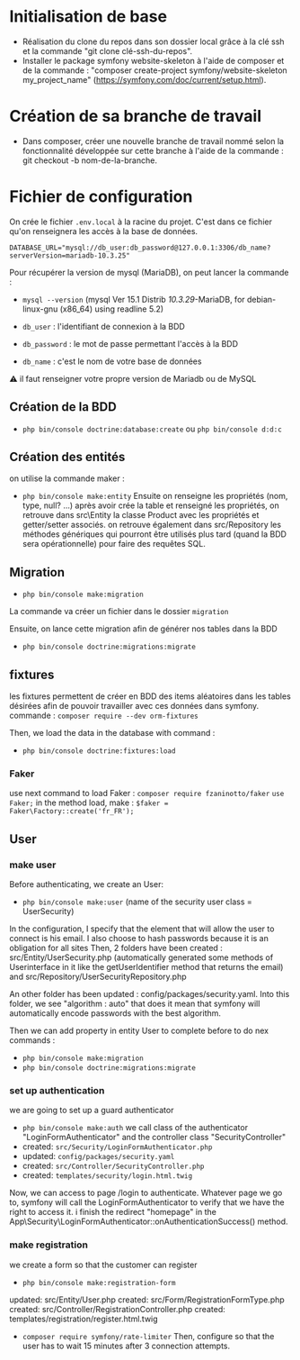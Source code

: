 # Initialisation de base

- Réalisation du clone du repos dans son dossier local grâce à la clé ssh et la commande "git clone clé-ssh-du-repos".
- Installer le package symfony website-skeleton à l'aide de composer et de la commande : "composer create-project symfony/website-skeleton my_project_name" (https://symfony.com/doc/current/setup.html).

# Création de sa branche de travail

- Dans composer, créer une nouvelle branche de travail nommé selon la fonctionnalité développée sur cette branche à l'aide de la commande : git checkout -b nom-de-la-branche.

# Fichier de configuration
On crée le fichier `.env.local` à la racine du projet. C'est dans ce fichier qu'on renseignera les accès à la base de données.

`DATABASE_URL="mysql://db_user:db_password@127.0.0.1:3306/db_name?serverVersion=mariadb-10.3.25"` 

Pour récupérer la version de mysql (MariaDB), on peut lancer la commande :
- `mysql --version` (mysql  Ver 15.1 Distrib *10.3.29*-MariaDB, for debian-linux-gnu (x86_64) using readline 5.2)

- `db_user` : l'identifiant de connexion à la BDD
- `db_password` : le mot de passe permettant l'accès à la BDD
- `db_name` : c'est le nom de votre base de données

:warning: il faut renseigner votre propre version de Mariadb ou de MySQL

## Création de la BDD
- `php bin/console doctrine:database:create` ou `php bin/console d:d:c`

## Création des entités
on utilise la commande maker : 
- `php bin/console make:entity`
Ensuite on renseigne les  propriétés (nom, type, null? ...)
après avoir crée la table et renseigné les propriétés, on retrouve dans src\Entity la classe Product avec les propriétés et getter/setter associés.
on retrouve également dans src/Repository les méthodes génériques qui pourront être utilisés plus tard (quand la BDD sera opérationnelle) pour faire des requêtes SQL.

## Migration

- `php bin/console make:migration`

La commande va créer un fichier dans le dossier `migration` 

Ensuite, on lance cette migration afin de générer nos tables dans la BDD

- `php bin/console doctrine:migrations:migrate` 

## fixtures
les fixtures permettent de créer en BDD des items aléatoires dans les tables désirées afin de pouvoir travailler avec ces données dans symfony.
commande : `composer require --dev orm-fixtures`

Then, we load the data in the database with command :
- `php bin/console doctrine:fixtures:load`

### Faker
use next command to load Faker : `composer require fzaninotto/faker`
`use Faker;`
in the method load, make : `$faker = Faker\Factory::create('fr_FR');`


## User
### make user
Before authenticating, we create an User: 
- `php bin/console make:user` (name of the security user class = UserSecurity)

In the configuration, I specify that the element that will allow the user to connect is his email. 
I also choose to hash passwords because it is an obligation for all sites
Then, 2 folders have been created :  src/Entity/UserSecurity.php (automatically generated some methods of Userinterface in it like the getUserIdentifier method that returns the email) and src/Repository/UserSecurityRepository.php

An other folder has been updated : config/packages/security.yaml. Into this folder, we see "algorithm : auto" that does it mean that symfony will automatically encode passwords with the best algorithm.

Then we can add property in entity User to complete before to do nex commands :
- `php bin/console make:migration`
- `php bin/console doctrine:migrations:migrate` 
### set up authentication
we are going to set up a guard authenticator
- `php bin/console make:auth`
we call class of the authenticator "LoginFormAuthenticator" and the controller class "SecurityController"
- created: `src/Security/LoginFormAuthenticator.php`
- updated: `config/packages/security.yaml`
- created: `src/Controller/SecurityController.php`
- created: `templates/security/login.html.twig`

Now, we can access to page /login to authenticate.
Whatever page we go to, symfony will call the LoginFormAuthenticator to verify that we have the right to access it.
i finish the redirect "homepage" in the App\Security\LoginFormAuthenticator::onAuthenticationSuccess() method.

### make registration

we create a form so that the customer can register
- `php bin/console make:registration-form`

 updated: src/Entity/User.php
 created: src/Form/RegistrationFormType.php
 created: src/Controller/RegistrationController.php
 created: templates/registration/register.html.twig

 - `composer require symfony/rate-limiter` Then, configure so that the user has to wait 15 minutes after 3 connection attempts.

